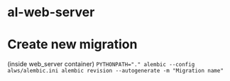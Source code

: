 # al-web-server

# Create new migration
(inside web_server container)
`PYTHONPATH="." alembic --config alws/alembic.ini alembic revision --autogenerate -m "Migration name"`
